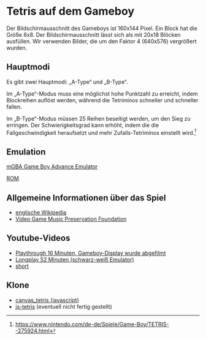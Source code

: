 # Tetris auf dem Gameboy

Der Bildschirmausschnitt des Gameboys ist 160x144 Pixel. Ein Block hat die Größe 8x8.
Der Bildschirmausschnitt lässt sich als mit 20x18 Blöcken ausfüllen. Wir verwenden
Bilder, die um den Faktor 4 (640x576) vergrößert wurden.

## Hauptmodi

Es gibt zwei Hauptmodi: „A-Type“ und „B-Type“.

Im „A-Type“-Modus muss eine möglichst hohe Punktzahl zu erreicht, indem
Blockreihen auflöst werden, während die Tetriminos schneller und
schneller fallen.

Im „B-Type“-Modus müssen 25 Reihen beseitigt werden, um den Sieg
zu erringen. Der Schwierigkeitsgrad kann erhöht, indem die
die Fallgeschwindigkeit heraufsetzt und mehr Zufalls-Tetriminos
einstellt wird.[^nitendo.com]

## Emulation

[mGBA Game Boy Advance Emulator](https://github.com/mgba-emu/mgba)

[ROM](https://www.emulatorgames.net/roms/gameboy/tetris-jue-v11/)

## Allgemeine Informationen über das Spiel

* [englische Wikipedia](https://en.wikipedia.org/wiki/Tetris_(Game_Boy_video_game))
* [Video Game Music Preservation Foundation](http://www.vgmpf.com/Wiki/index.php?title=Tetris_(GB))

## Youtube-Videos

* [Playthrough 16 Minuten, Gameboy-Display wurde abgefilmt](https://www.youtube.com/watch?v=BQwohHgrk2s)
* [Longplay 52 Minuten (schwarz-weiß Emulator)](https://www.youtube.com/watch?v=VNbo1AGqKrI)
* [short](https://www.youtube.com/shorts/30vVpKAMu6g)

## Klone

* [canvas_tetris (javascript)](https://github.com/andyp123/canvas_tetris)
* [js-tetris](https://github.com/az23/js-tetris) (eventuell nicht fertig gestellt)

[^nitendo.com]: https://www.nintendo.com/de-de/Spiele/Game-Boy/TETRIS--275924.html
